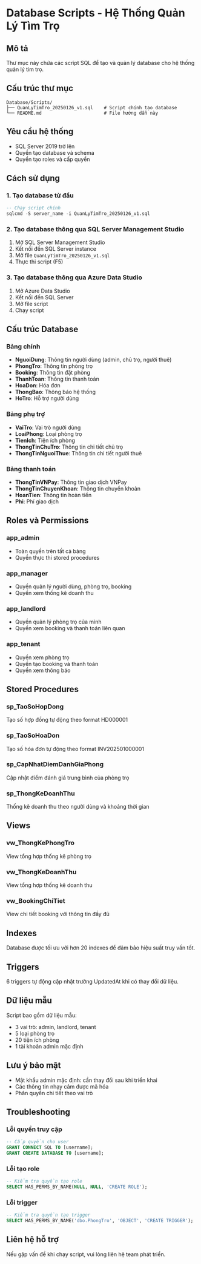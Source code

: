 # Database Scripts - Hệ Thống Quản Lý Tìm Trọ

## Mô tả
Thư mục này chứa các script SQL để tạo và quản lý database cho hệ thống quản lý tìm trọ.

## Cấu trúc thư mục
```
Database/Scripts/
├── QuanLyTimTro_20250126_v1.sql    # Script chính tạo database
└── README.md                       # File hướng dẫn này
```

## Yêu cầu hệ thống
- SQL Server 2019 trở lên
- Quyền tạo database và schema
- Quyền tạo roles và cấp quyền

## Cách sử dụng

### 1. Tạo database từ đầu
```sql
-- Chạy script chính
sqlcmd -S server_name -i QuanLyTimTro_20250126_v1.sql
```

### 2. Tạo database thông qua SQL Server Management Studio
1. Mở SQL Server Management Studio
2. Kết nối đến SQL Server instance
3. Mở file `QuanLyTimTro_20250126_v1.sql`
4. Thực thi script (F5)

### 3. Tạo database thông qua Azure Data Studio
1. Mở Azure Data Studio
2. Kết nối đến SQL Server
3. Mở file script
4. Chạy script

## Cấu trúc Database

### Bảng chính
- **NguoiDung**: Thông tin người dùng (admin, chủ trọ, người thuê)
- **PhongTro**: Thông tin phòng trọ
- **Booking**: Thông tin đặt phòng
- **ThanhToan**: Thông tin thanh toán
- **HoaDon**: Hóa đơn
- **ThongBao**: Thông báo hệ thống
- **HoTro**: Hỗ trợ người dùng

### Bảng phụ trợ
- **VaiTro**: Vai trò người dùng
- **LoaiPhong**: Loại phòng trọ
- **TienIch**: Tiện ích phòng
- **ThongTinChuTro**: Thông tin chi tiết chủ trọ
- **ThongTinNguoiThue**: Thông tin chi tiết người thuê

### Bảng thanh toán
- **ThongTinVNPay**: Thông tin giao dịch VNPay
- **ThongTinChuyenKhoan**: Thông tin chuyển khoản
- **HoanTien**: Thông tin hoàn tiền
- **Phi**: Phí giao dịch

## Roles và Permissions

### app_admin
- Toàn quyền trên tất cả bảng
- Quyền thực thi stored procedures

### app_manager
- Quyền quản lý người dùng, phòng trọ, booking
- Quyền xem thống kê doanh thu

### app_landlord
- Quyền quản lý phòng trọ của mình
- Quyền xem booking và thanh toán liên quan

### app_tenant
- Quyền xem phòng trọ
- Quyền tạo booking và thanh toán
- Quyền xem thông báo

## Stored Procedures

### sp_TaoSoHopDong
Tạo số hợp đồng tự động theo format HD000001

### sp_TaoSoHoaDon
Tạo số hóa đơn tự động theo format INV202501000001

### sp_CapNhatDiemDanhGiaPhong
Cập nhật điểm đánh giá trung bình của phòng trọ

### sp_ThongKeDoanhThu
Thống kê doanh thu theo người dùng và khoảng thời gian

## Views

### vw_ThongKePhongTro
View tổng hợp thống kê phòng trọ

### vw_ThongKeDoanhThu
View tổng hợp thống kê doanh thu

### vw_BookingChiTiet
View chi tiết booking với thông tin đầy đủ

## Indexes
Database được tối ưu với hơn 20 indexes để đảm bảo hiệu suất truy vấn tốt.

## Triggers
6 triggers tự động cập nhật trường UpdatedAt khi có thay đổi dữ liệu.

## Dữ liệu mẫu
Script bao gồm dữ liệu mẫu:
- 3 vai trò: admin, landlord, tenant
- 5 loại phòng trọ
- 20 tiện ích phòng
- 1 tài khoản admin mặc định

## Lưu ý bảo mật
- Mật khẩu admin mặc định: cần thay đổi sau khi triển khai
- Các thông tin nhạy cảm được mã hóa
- Phân quyền chi tiết theo vai trò

## Troubleshooting

### Lỗi quyền truy cập
```sql
-- Cấp quyền cho user
GRANT CONNECT SQL TO [username];
GRANT CREATE DATABASE TO [username];
```

### Lỗi tạo role
```sql
-- Kiểm tra quyền tạo role
SELECT HAS_PERMS_BY_NAME(NULL, NULL, 'CREATE ROLE');
```

### Lỗi trigger
```sql
-- Kiểm tra quyền tạo trigger
SELECT HAS_PERMS_BY_NAME('dbo.PhongTro', 'OBJECT', 'CREATE TRIGGER');
```

## Liên hệ hỗ trợ
Nếu gặp vấn đề khi chạy script, vui lòng liên hệ team phát triển.
